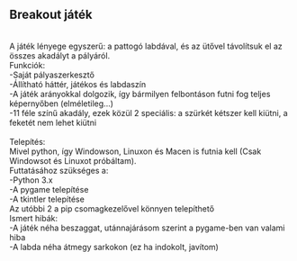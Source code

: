 <h2>Breakout játék</h2> </br>
A játék lényege egyszerű: a pattogó labdával, és az ütővel távolítsuk el az összes akadályt a pályáról. </br>
Funkciók: </br>
-Saját pályaszerkesztő </br>
-Állítható háttér, játékos és labdaszín </br>
-A játék arányokkal dolgozik, így bármilyen felbontáson futni fog teljes képernyőben (elméletileg...) </br>
-11 féle színű akadály, ezek közül 2 speciális: a szürkét kétszer kell kiütni, a feketét nem lehet kiütni </br>
 </br>
Telepítés: </br>
Mivel python, így Windowson, Linuxon és Macen is futnia kell (Csak Windowsot és Linuxot próbáltam). </br>
Futtatásához szükséges a: </br>
-Python 3.x </br>
-A pygame telepítése </br>
-A tkintler telepítése </br>
Az utóbbi 2 a pip csomagkezelővel könnyen telepíthető </br>
Ismert hibák: </br>
-A játék néha beszaggat, utánnajárásom szerint a pygame-ben van valami hiba </br>
-A labda néha átmegy sarkokon (ez ha indokolt, javítom) </br>
